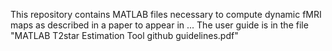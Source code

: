 This repository contains MATLAB files necessary to compute dynamic fMRI maps as described in a paper to appear in ... The user guide is in the file 
"MATLAB T2star Estimation Tool github guidelines.pdf"
